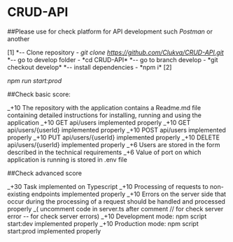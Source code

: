 # CRUD-API

##Please use for check platform for API development such _Postman_ or another

[1]
*-- Clone repository - *git clone https://github.com/Clukva/CRUD-API.git*
*-- go to develop folder - *cd CRUD-API\*
*-- go to branch develop - *git checkout develop\*
*-- install dependencies - *npm i\*
[2]

_npm run start:prod_

##Check basic score:

_+10 The repository with the application contains a Readme.md file containing detailed instructions for installing, running and using the application
_+10 GET api/users implemented properly
_+10 GET api/users/{userId} implemented properly
_+10 POST api/users implemented properly
_+10 PUT api/users/{userId} implemented properly
_+10 DELETE api/users/{userId} implemented properly
_+6 Users are stored in the form described in the technical requirements
_+6 Value of port on which application is running is stored in .env file

##Check advanced score

_+30 Task implemented on Typescript
_+10 Processing of requests to non-existing endpoints implemented properly
_+10 Errors on the server side that occur during the processing of a request should be handled and processed properly
_( uncomment code in server.ts after comment // for check server error -- for check server errors)
_+10 Development mode: npm script start:dev implemented properly
_+10 Production mode: npm script start:prod implemented properly
